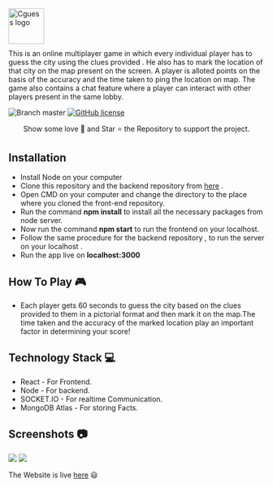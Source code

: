 <a href="https://cguess1.web.app/">
    <img src="https://i.imgur.com/7uTfVwp.png" alt="Cguess logo" title="Cguess" align="left" height="70" />
</a>

##     

</br></br></br>This is an online multiplayer game in which every individual player has to guess the city using the clues provided . He also has to mark the location of that city on the map present on the screen. A player is alloted points on the basis of the accuracy and the time taken to ping the location on map. The game also contains a chat feature where a player can interact with other players present in the same lobby. 

![Branch master](https://img.shields.io/badge/branch-master-brightgreen.svg?style=flat-square) [![GitHub license](https://img.shields.io/badge/license-MIT-blue.svg)](https://github.com/arnabuchiha/CGuess-game/blob/master/LICENSE)

<p align="center">
Show some love 💜 and Star ⭐️ the Repository to support the project.

## Installation

- Install Node on your computer
- Clone this repository and the backend repository from <a href="https://github.com/arnabuchiha/CGuess-backend">here</a> .
- Open CMD on your computer and change the directory to the place where you cloned the front-end repository.
- Run the command **npm install** to install all the necessary packages from node server.
- Now run the command **npm start** to run the frontend on your localhost.
- Follow the same procedure for the backend repository , to run the server on your localhost .
- Run the app live on **localhost:3000** 


## How To Play :video_game:

- Each player gets 60 seconds to guess the city based on the clues provided to them in a pictorial format and then mark it on the map.The time taken and the accuracy of the marked location play an important factor in determining your score!

## Technology Stack :computer:
 - React - For Frontend. 
 - Node  - For backend.
 - SOCKET.IO - For realtime Communication.
 - MongoDB Atlas - For storing Facts.
 
  
 ## Screenshots  :camera:
 
 
 
<img src="https://i.imgur.com/YsxxnEZ.png"/>
 
 
<img src="https://i.imgur.com/expkjlX.png" />





 
 

 
 
 The Website is live <a href="https://cguess1.web.app/">here</a> :smiley: 



